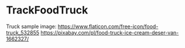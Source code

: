 # TrackFoodTruck
Truck sample image: https://www.flaticon.com/free-icon/food-truck_532855
https://pixabay.com/pl/food-truck-ice-cream-deser-van-1662327/
